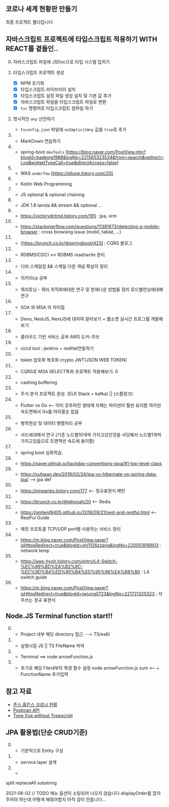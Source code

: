 ## 코로나 세계 현황판 만들기

최종 프로젝트 폴더입니다

## 자바스크립트 프로젝트에 타입스크립트 적용하기 WITH REACT를 곁들인..

0. 자바스크립트 파일에 JSDoc으로 타입 시스템 입히기
1. 타입스크립트 프로젝트 생성
    - [x] NPM 초기화 
    - [x] 타입스크립트 라이브러리 설치
    - [x] 타입스크립트 설정 파일 생성 설치 및 기본 값 추가
    - [x] 자바스크립트 파일을 타입스크립트 파일로 변환
    - [x] `tsc` 명령어로 타입스크립트 컴파일 하기
2. 명시적인 `any` 선언하기
    - `tsconfig.json` 파일에 `noImplicitAny` 값을 `true`로 추가

3. - MarkDown 연습하기
4. - spring-boot `devTools` [https://blog.naver.com/PostView.nhn?blogId=baekmg1988&logNo=221565323534&from=search&redirect=Log&widgetTypeCall=true&directAccess=false]
5. - WAS `underTow` [https://ellune.tistory.com/20]
6. - Kotlin Web Programming
7. - JS optional & optional chaining
8. - JDK 1.8 lamda && stream && optional ...
9. - https://victorydntmd.tistory.com/195 : jpa, orm 
10. - https://stackoverflow.com/questions/11381673/detecting-a-mobile-browser : cross browsing issue (mobil, tablat, ...)
11. - [https://brunch.co.kr/@springboot/423] : CQRS 블로그
12. - RDBMS(CDC) <-> RDBMS read/write 분리
13. - 디비 스케일업 && 스케일 다운 개념 확실히 정리 
14. - 히카리cp 공부
15. - 쿼리튜닝 - 쿼리 최적화에대한 연구 및 현재나온 방법들 정리 로드밸런싱에대해 연구
16. - SOA 와 MSA 의 차이점
17. - Deno, NestJS, NextJS에 대하여 알아보기 + 웹소켓 실시간 프로그램 개발해보기
18. - 클라우드 기반 서비스 공부 AWS 도커-쿠브
19. - ci/cd tool : jenkins + redHat연동하기
20. - token 암호화 복호화 crypto JWT(JSON WEB TOKEN)
21. - CQRS로 MSA SELECT특화 프로젝트 적용해보기. 0 
22. - cashing buffering
23. - 주식 분석 프로젝트 완성. (ELK Stack + kafka) || (스플렁크)
24. - Flutter vs Go <-- 이미 갖추어진 생태계 자체는 파이썬이 훨씬 유리함 하지만 속도면에서 Go를 따라올순 없음
25. - 병목현상 및 데이터 병렬처리 공부
26. - 샤드에대해서 연구 (기존 노드별10개씩 가지고있던것을 샤딩해서 노드별1개씩가지고있음으로 트랜잭션 속도에 용이함)
27. - spring boot 심화학습.
28. - https://naver.github.io/hackday-conventions-java/#1-top-level-class
29. - https://suhwan.dev/2019/02/24/jpa-vs-hibernate-vs-spring-data-jpa/    --> jpa def
30. - https://ninearies.tistory.com/177 <-- 정규표현식 패턴 
31. - https://brunch.co.kr/@jehovah/20 <-- Redis
32. - https://gmlwjd9405.github.io/2018/09/21/rest-and-restful.html <-- RestFul Guide
33. - 패킷 프로토콜 TCP/UDP port별 사용하는 서비스 정리
34. - https://m.blog.naver.com/PostView.naver?isHttpsRedirect=true&blogId=shj1126zzang&logNo=220051916603 : network temp
35. - https://aws-hyoh.tistory.com/entry/L4-Switch-%EC%89%BD%EA%B2%8C-%EC%9D%B4%ED%95%B4%ED%95%98%EA%B8%B0 : L4 switch guide
36. - https://m.blog.naver.com/PostView.naver?isHttpsRedirect=true&blogId=jwjung0723&logNo=221721325323 : 자주쓰는 정규 표현식




## Node.JS Terminal function start!!

0. - Project 내부 해당 directory 접근. --> TS/es6/
1. - 실행시킬 JS || TS FileName 파악
2. - Terminal ==> node arrowFunction.js 
3. - 추가로 해당 File내부의 특정 함수 설정 node arrowFunction.js sum <-- + FunctionName 추가입력 

## 참고 자료

- [존스 홉킨스 코로나 현황](https://www.arcgis.com/apps/opsdashboard/index.html#/bda7594740fd40299423467b48e9ecf6)
- [Postman API](https://documenter.getpostman.com/view/10808728/SzS8rjbc?version=latest#27454960-ea1c-4b91-a0b6-0468bb4e6712)
- [Type Vue without Typescript](https://blog.usejournal.com/type-vue-without-typescript-b2b49210f0b)

## JPA 활용법(단순 CRUD기준)

0. - 기본적으로 Entity 구성
1. - service layer 설계
2. - 

split
replaceAll
substring

2021-06-02
// TODO 메뉴 옵션이 소팅되어 나오지 않습니다 displayOrder를 잡아주어야 하는데 어떻게 해줘야할지 아직 감이 안옵니다...